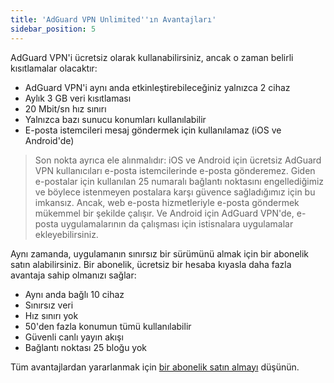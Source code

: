 ```yaml
---
title: 'AdGuard VPN Unlimited''ın Avantajları'
sidebar_position: 5
---
```

 
AdGuard VPN'i ücretsiz olarak kullanabilirsiniz, ancak o zaman belirli kısıtlamalar olacaktır:

* AdGuard VPN'i aynı anda etkinleştirebileceğiniz yalnızca 2 cihaz
* Aylık 3 GB veri kısıtlaması
* 20 Mbit/sn hız sınırı
* Yalnızca bazı sunucu konumları kullanılabilir
* E-posta istemcileri mesaj göndermek için kullanılamaz (iOS ve Android'de)

> Son nokta ayrıca ele alınmalıdır: iOS ve Android için ücretsiz AdGuard VPN kullanıcıları e-posta istemcilerinde e-posta gönderemez. Giden e-postalar için kullanılan 25 numaralı bağlantı noktasını engellediğimiz ve böylece istenmeyen postalara karşı güvence sağladığımız için bu imkansız. Ancak, web e-posta hizmetleriyle e-posta göndermek mükemmel bir şekilde çalışır. Ve Android için AdGuard VPN'de, e-posta uygulamalarının da çalışması için istisnalara uygulamalar ekleyebilirsiniz.

Aynı zamanda, uygulamanın sınırsız bir sürümünü almak için bir abonelik satın alabilirsiniz. Bir abonelik, ücretsiz bir hesaba kıyasla daha fazla avantaja sahip olmanızı sağlar:

* Aynı anda bağlı 10 cihaz
* Sınırsız veri
* Hız sınırı yok
* 50'den fazla konumun tümü kullanılabilir
* Güvenli canlı yayın akışı
* Bağlantı noktası 25 bloğu yok

Tüm avantajlardan yararlanmak için [bir abonelik satın almayı](subscription.md) düşünün.
